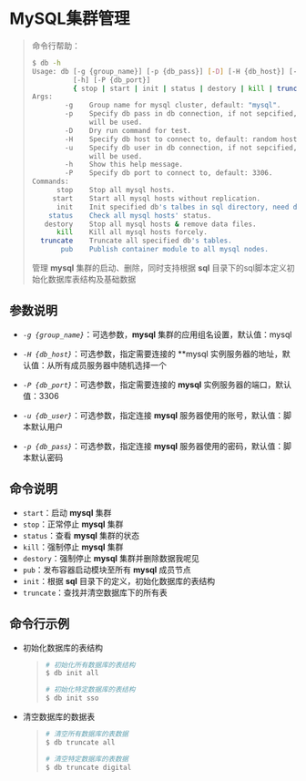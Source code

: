 # MySQL集群管理

> 命令行帮助：
>
> ```bash
> $ db -h
> Usage: db [-g {group_name}] [-p {db_pass}] [-D] [-H {db_host}] [-u {db_user}]
>           [-h] [-P {db_port}]
>           { stop | start | init | status | destory | kill | truncate | pub }
> Args:
>         -g    Group name for mysql cluster, default: "mysql".
>         -p    Specify db pass in db connection, if not sepcified, default identity
>               will be used.
>         -D    Dry run command for test.
>         -H    Specify db host to connect to, default: random host in mysql group.
>         -u    Specify db user in db connection, if not sepcified, default identity
>               will be used.
>         -h    Show this help message.
>         -P    Specify db port to connect to, default: 3306.
> Commands:
>       stop    Stop all mysql hosts.
>      start    Start all mysql hosts without replication.
>       init    Init specified db's talbes in sql directory, need db creation first.
>     status    Check all mysql hosts' status.
>    destory    Stop all mysql hosts & remove data files.
>       kill    Kill all mysql hosts forcely.
>   truncate    Truncate all specified db's tables.
>        pub    Publish container module to all mysql nodes.
> ```
>
> 管理 **mysql** 集群的启动、删除，同时支持根据 **sql** 目录下的sql脚本定义初始化数据库表结构及基础数据

## 参数说明

* *`-g {group_name}`*：可选参数，**mysql** 集群的应用组名设置，默认值：mysql

* *`-H {db_host}`*：可选参数，指定需要连接的 **mysql 实例服务器的地址，默认值：从所有成员服务器中随机选择一个

* *`-P {db_port}`*：可选参数，指定需要连接的 **mysql** 实例服务器的端口，默认值：3306

* *`-u {db_user}`*：可选参数，指定连接 **mysql** 服务器使用的账号，默认值：脚本默认用户

* *`-p {db_pass}`*：可选参数，指定连接 **mysql** 服务器使用的密码，默认值：脚本默认密码

## 命令说明

* `start`：启动 **mysql** 集群
* `stop`：正常停止 **mysql** 集群
* `status`：查看 **mysql** 集群的状态
* `kill`：强制停止 **mysql** 集群
* `destory`：强制停止 **mysql** 集群并删除数据我呢见
* `pub`：发布容器启动模块至所有 **mysql** 成员节点
* `init`：根据 **sql** 目录下的定义，初始化数据库的表结构
* `truncate`：查找并清空数据库下的所有表

## 命令行示例

* 初始化数据库的表结构

  > ```bash
  > # 初始化所有数据库的表结构
  > $ db init all
  > 
  > # 初始化特定数据库的表结构
  > $ db init sso
  > ```

* 清空数据库的数据表

  > ```bash
  > # 清空所有数据库的表数据
  > $ db truncate all
  > 
  > # 清空特定数据库的表数据
  > $ db truncate digital
  > ```
  >
  > 